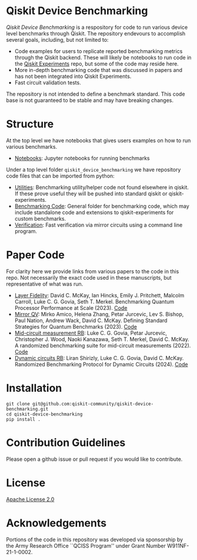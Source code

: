 # Qiskit Device Benchmarking

*Qiskit Device Benchmarking* is a respository for code to run various device level benchmarks through Qiskit. The repository endevours to accomplish several goals, including, but not limited to:
- Code examples for users to replicate reported benchmarking metrics through the Qiskit backend. These will likely be notebooks to run code in the [Qiskit Experiments](https://github.com/Qiskit-Extensions/qiskit-experiments) repo, but some of the code may reside here.
- More in-depth benchmarking code that was discussed in papers and has not been integrated into Qiskit Experiments.
- Fast circuit validation tests.

The repository is not intended to define a benchmark standard. This code base is not guaranteed to be stable and may have breaking changes. 

# Structure

At the top level we have notebooks that gives users examples on how to run various benchmarks.
- [Notebooks](https://github.com/qiskit-community/qiskit-device-benchmarking/tree/main/notebooks): Jupyter notebooks for running benchmarks

Under a top level folder `qiskit_device_benchmarking` we have repository code files that can be imported from python:
- [Utilities](https://github.com/qiskit-community/qiskit-device-benchmarking/tree/main/qiskit_device_benchmarking/utilities): Benchmarking utility/helper code not found elsewhere in qiskit. If these prove useful they will be pushed into standard qiskit or qiskit-experiments.
- [Benchmarking Code](https://github.com/qiskit-community/qiskit-device-benchmarking/tree/main/qiskit_device_benchmarking/bench_code): General folder for benchmarking code, which may include standalone code and extensions to qiskit-experiments for custom benchmarks.
- [Verification](https://github.com/qiskit-community/qiskit-device-benchmarking/tree/main/qiskit_device_benchmarking/verification): Fast verification via mirror circuits using a command line program.

# Paper Code

For clarity here we provide links from various papers to the code in this repo. Not necessarily the exact code used in these manuscripts, but representative of what was run.

- [Layer Fidelity](https://arxiv.org/abs/2311.05933): David C. McKay, Ian Hincks, Emily J. Pritchett, Malcolm Carroll, Luke C. G. Govia, Seth T. Merkel. Benchmarking Quantum Processor Performance at Scale (2023). [Code](https://github.com/qiskit-community/qiskit-device-benchmarking/tree/main/notebooks/layer_fidelity.ipynb)
- [Mirror QV](https://arxiv.org/abs/2303.02108): Mirko Amico, Helena Zhang, Petar Jurcevic, Lev S. Bishop, Paul Nation, Andrew Wack, David C. McKay. Defining Standard Strategies for Quantum Benchmarks (2023). [Code](https://github.com/qiskit-community/qiskit-device-benchmarking/tree/main/qiskit_device_benchmarking/bench_code/mrb)
- [Mid-circuit measurement RB](https://arxiv.org/abs/2207.04836): Luke C. G. Govia, Petar Jurcevic, Christopher J. Wood, Naoki Kanazawa, Seth T. Merkel, David C. McKay. A randomized benchmarking suite for mid-circuit measurements (2022). [Code](notebooks/mcm_rb.ipynb)
- [Dynamic circuits RB](https://arxiv.org/abs/2408.07677): Liran Shirizly, Luke C. G. Govia, David C. McKay. Randomized Benchmarking Protocol for Dynamic Circuits (2024). [Code](notebooks/dynamic_circuits_rb.ipynb)

# Installation

```
git clone git@github.com:qiskit-community/qiskit-device-benchmarking.git
cd qiskit-device-benchmarking
pip install .
```

# Contribution Guidelines

Please open a github issue or pull request if you would like to contribute.

# License

[Apache License 2.0](LICENSE.txt)

# Acknowledgements

Portions of the code in this repository was developed via sponsorship by the Army Research Office ``QCISS Program'' under Grant Number W911NF-21-1-0002. 
